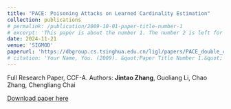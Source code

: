 ```yaml
---
title: "PACE: Poisoning Attacks on Learned Cardinality Estimation"
collection: publications
# permalink: /publication/2009-10-01-paper-title-number-1
# excerpt: 'This paper is about the number 1. The number 2 is left for future work.'
date: 2024-11-21
venue: 'SIGMOD'
paperurl: 'https://dbgroup.cs.tsinghua.edu.cn/ligl/papers/PACE_double_column.pdf'
# citation: 'Your Name, You. (2009). &quot;Paper Title Number 1.&quot; <i>Journal 1</i>. 1(1).'
---
```

<!-- This paper is about the number 1. The number 2 is left for future work. -->
Full Research Paper, CCF-A. 
Authors: **Jintao Zhang**, Guoliang Li, Chao Zhang, Chengliang Chai

[Download paper here](https://dbgroup.cs.tsinghua.edu.cn/ligl/papers/PACE_double_column.pdf)

<!-- Recommended citation: Your Name, You. (2009). "Paper Title Number 1." <i>Journal 1</i>. 1(1). -->